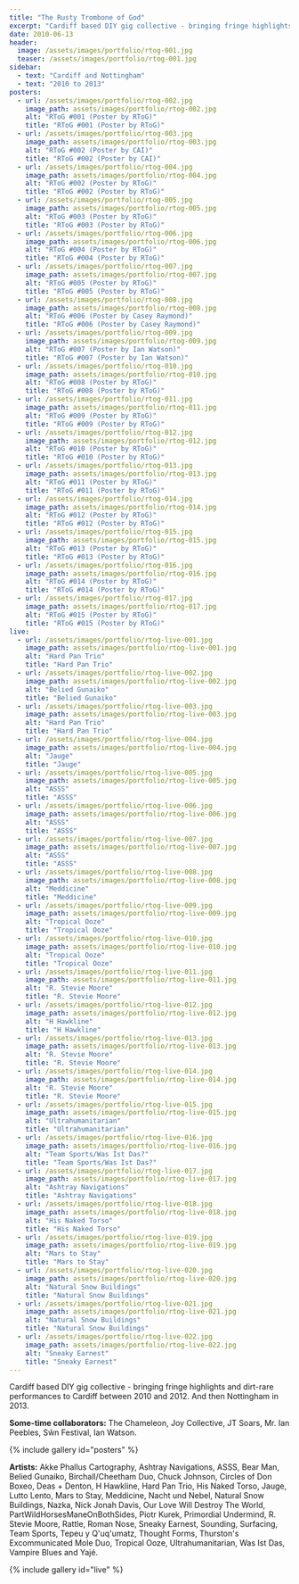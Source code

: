 ```yaml
---
title: "The Rusty Trombone of God"
excerpt: "Cardiff based DIY gig collective - bringing fringe highlights and dirt-rare performances to Cardiff between 2010 and 2012. And then Nottingham in 2013."
date: 2010-06-13
header:
  image: /assets/images/portfolio/rtog-001.jpg
  teaser: /assets/images/portfolio/rtog-001.jpg
sidebar:
  - text: "Cardiff and Nottingham"
  - text: "2010 to 2013"
posters:
  - url: /assets/images/portfolio/rtog-002.jpg
    image_path: assets/images/portfolio/rtog-002.jpg
    alt: "RToG #001 (Poster by RToG)"
    title: "RToG #001 (Poster by RToG)"
  - url: /assets/images/portfolio/rtog-003.jpg
    image_path: assets/images/portfolio/rtog-003.jpg
    alt: "RToG #002 (Poster by CAI)"
    title: "RToG #002 (Poster by CAI)"
  - url: /assets/images/portfolio/rtog-004.jpg
    image_path: assets/images/portfolio/rtog-004.jpg
    alt: "RToG #002 (Poster by RToG)"
    title: "RToG #002 (Poster by RToG)"
  - url: /assets/images/portfolio/rtog-005.jpg
    image_path: assets/images/portfolio/rtog-005.jpg
    alt: "RToG #003 (Poster by RToG)"
    title: "RToG #003 (Poster by RToG)"
  - url: /assets/images/portfolio/rtog-006.jpg
    image_path: assets/images/portfolio/rtog-006.jpg
    alt: "RToG #004 (Poster by RToG)"
    title: "RToG #004 (Poster by RToG)"
  - url: /assets/images/portfolio/rtog-007.jpg
    image_path: assets/images/portfolio/rtog-007.jpg
    alt: "RToG #005 (Poster by RToG)"
    title: "RToG #005 (Poster by RToG)"
  - url: /assets/images/portfolio/rtog-008.jpg
    image_path: assets/images/portfolio/rtog-008.jpg
    alt: "RToG #006 (Poster by Casey Raymond)"
    title: "RToG #006 (Poster by Casey Raymond)"
  - url: /assets/images/portfolio/rtog-009.jpg
    image_path: assets/images/portfolio/rtog-009.jpg
    alt: "RToG #007 (Poster by Ian Watson)"
    title: "RToG #007 (Poster by Ian Watson)"
  - url: /assets/images/portfolio/rtog-010.jpg
    image_path: assets/images/portfolio/rtog-010.jpg
    alt: "RToG #008 (Poster by RToG)"
    title: "RToG #008 (Poster by RToG)"
  - url: /assets/images/portfolio/rtog-011.jpg
    image_path: assets/images/portfolio/rtog-011.jpg
    alt: "RToG #009 (Poster by RToG)"
    title: "RToG #009 (Poster by RToG)"
  - url: /assets/images/portfolio/rtog-012.jpg
    image_path: assets/images/portfolio/rtog-012.jpg
    alt: "RToG #010 (Poster by RToG)"
    title: "RToG #010 (Poster by RToG)"
  - url: /assets/images/portfolio/rtog-013.jpg
    image_path: assets/images/portfolio/rtog-013.jpg
    alt: "RToG #011 (Poster by RToG)"
    title: "RToG #011 (Poster by RToG)"
  - url: /assets/images/portfolio/rtog-014.jpg
    image_path: assets/images/portfolio/rtog-014.jpg
    alt: "RToG #012 (Poster by RToG)"
    title: "RToG #012 (Poster by RToG)"
  - url: /assets/images/portfolio/rtog-015.jpg
    image_path: assets/images/portfolio/rtog-015.jpg
    alt: "RToG #013 (Poster by RToG)"
    title: "RToG #013 (Poster by RToG)"
  - url: /assets/images/portfolio/rtog-016.jpg
    image_path: assets/images/portfolio/rtog-016.jpg
    alt: "RToG #014 (Poster by RToG)"
    title: "RToG #014 (Poster by RToG)"
  - url: /assets/images/portfolio/rtog-017.jpg
    image_path: assets/images/portfolio/rtog-017.jpg
    alt: "RToG #015 (Poster by RToG)"
    title: "RToG #015 (Poster by RToG)"
live:
  - url: /assets/images/portfolio/rtog-live-001.jpg
    image_path: assets/images/portfolio/rtog-live-001.jpg
    alt: "Hard Pan Trio"
    title: "Hard Pan Trio"
  - url: /assets/images/portfolio/rtog-live-002.jpg
    image_path: assets/images/portfolio/rtog-live-002.jpg
    alt: "Belied Gunaiko"
    title: "Belied Gunaiko"
  - url: /assets/images/portfolio/rtog-live-003.jpg
    image_path: assets/images/portfolio/rtog-live-003.jpg
    alt: "Hard Pan Trio"
    title: "Hard Pan Trio"
  - url: /assets/images/portfolio/rtog-live-004.jpg
    image_path: assets/images/portfolio/rtog-live-004.jpg
    alt: "Jauge"
    title: "Jauge"
  - url: /assets/images/portfolio/rtog-live-005.jpg
    image_path: assets/images/portfolio/rtog-live-005.jpg
    alt: "ASSS"
    title: "ASSS"
  - url: /assets/images/portfolio/rtog-live-006.jpg
    image_path: assets/images/portfolio/rtog-live-006.jpg
    alt: "ASSS"
    title: "ASSS"
  - url: /assets/images/portfolio/rtog-live-007.jpg
    image_path: assets/images/portfolio/rtog-live-007.jpg
    alt: "ASSS"
    title: "ASSS"
  - url: /assets/images/portfolio/rtog-live-008.jpg
    image_path: assets/images/portfolio/rtog-live-008.jpg
    alt: "Meddicine"
    title: "Meddicine"
  - url: /assets/images/portfolio/rtog-live-009.jpg
    image_path: assets/images/portfolio/rtog-live-009.jpg
    alt: "Tropical Ooze"
    title: "Tropical Ooze"
  - url: /assets/images/portfolio/rtog-live-010.jpg
    image_path: assets/images/portfolio/rtog-live-010.jpg
    alt: "Tropical Ooze"
    title: "Tropical Ooze"
  - url: /assets/images/portfolio/rtog-live-011.jpg
    image_path: assets/images/portfolio/rtog-live-011.jpg
    alt: "R. Stevie Moore"
    title: "R. Stevie Moore"
  - url: /assets/images/portfolio/rtog-live-012.jpg
    image_path: assets/images/portfolio/rtog-live-012.jpg
    alt: "H Hawkline"
    title: "H Hawkline"
  - url: /assets/images/portfolio/rtog-live-013.jpg
    image_path: assets/images/portfolio/rtog-live-013.jpg
    alt: "R. Stevie Moore"
    title: "R. Stevie Moore"
  - url: /assets/images/portfolio/rtog-live-014.jpg
    image_path: assets/images/portfolio/rtog-live-014.jpg
    alt: "R. Stevie Moore"
    title: "R. Stevie Moore"
  - url: /assets/images/portfolio/rtog-live-015.jpg
    image_path: assets/images/portfolio/rtog-live-015.jpg
    alt: "Ultrahumanitarian"
    title: "Ultrahumanitarian"
  - url: /assets/images/portfolio/rtog-live-016.jpg
    image_path: assets/images/portfolio/rtog-live-016.jpg
    alt: "Team Sports/Was Ist Das?"
    title: "Team Sports/Was Ist Das?"
  - url: /assets/images/portfolio/rtog-live-017.jpg
    image_path: assets/images/portfolio/rtog-live-017.jpg
    alt: "Ashtray Navigations"
    title: "Ashtray Navigations"
  - url: /assets/images/portfolio/rtog-live-018.jpg
    image_path: assets/images/portfolio/rtog-live-018.jpg
    alt: "His Naked Torso"
    title: "His Naked Torso"
  - url: /assets/images/portfolio/rtog-live-019.jpg
    image_path: assets/images/portfolio/rtog-live-019.jpg
    alt: "Mars to Stay"
    title: "Mars to Stay"
  - url: /assets/images/portfolio/rtog-live-020.jpg
    image_path: assets/images/portfolio/rtog-live-020.jpg
    alt: "Natural Snow Buildings"
    title: "Natural Snow Buildings"
  - url: /assets/images/portfolio/rtog-live-021.jpg
    image_path: assets/images/portfolio/rtog-live-021.jpg
    alt: "Natural Snow Buildings"
    title: "Natural Snow Buildings"
  - url: /assets/images/portfolio/rtog-live-022.jpg
    image_path: assets/images/portfolio/rtog-live-022.jpg
    alt: "Sneaky Earnest"
    title: "Sneaky Earnest"
---
```

Cardiff based DIY gig collective - bringing fringe highlights and dirt-rare performances to Cardiff between 2010 and 2012. And then Nottingham in 2013.

__Some-time collaborators:__ The Chameleon, Joy Collective, JT Soars, Mr. Ian Peebles, Sŵn Festival, Ian Watson.

{% include gallery id="posters" %}

__Artists:__ Akke Phallus Cartography, Ashtray Navigations, ASSS, Bear Man, Belied Gunaiko, Birchall/Cheetham Duo, Chuck Johnson, Circles of Don Boxeo, Deas + Denton, H Hawkline, Hard Pan Trio, His Naked Torso, Jauge, Lutto Lento, Mars to Stay, Meddicine, Nacht und Nebel, Natural Snow Buildings, Nazka, Nick Jonah Davis, Our Love Will Destroy The World, PartWildHorsesManeOnBothSides, Piotr Kurek, Primordial Undermind, R. Stevie Moore, Rattle, Roman Nose, Sneaky Earnest, Sounding, Surfacing, Team Sports, Tepeu y Q'uq'umatz, Thought Forms, Thurston's Excommunicated Mole Duo, Tropical Ooze, Ultrahumanitarian, Was Ist Das, Vampire Blues and Yajé.

{% include gallery id="live" %}

